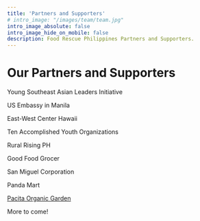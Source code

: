 ```yaml
---
title: 'Partners and Supporters'
# intro_image: "/images/team/team.jpg"
intro_image_absolute: false
intro_image_hide_on_mobile: false
description: Food Rescue Philippines Partners and Supporters.
---
```



# Our Partners and Supporters


Young Southeast Asian Leaders Initiative

US Embassy in Manila

East-West Center Hawaii

Ten Accomplished Youth Organizations

Rural Rising PH

Good Food Grocer 

San Miguel Corporation

Panda Mart

[Pacita Organic Garden](https://pacitaorganicgarden.shop)


More to come!